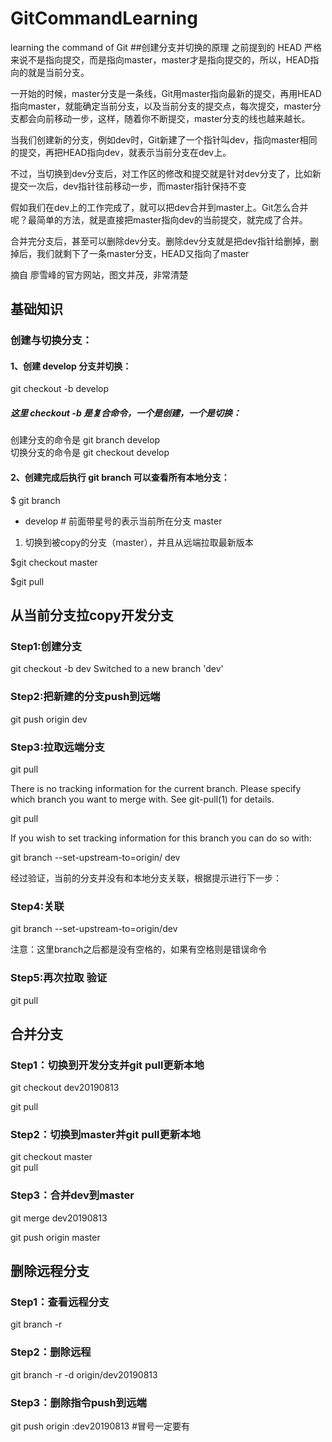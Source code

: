 # GitCommandLearning
learning the command of Git
##创建分支并切换的原理
之前提到的 HEAD 严格来说不是指向提交，而是指向master，master才是指向提交的，所以，HEAD指向的就是当前分支。

一开始的时候，master分支是一条线，Git用master指向最新的提交，再用HEAD指向master，就能确定当前分支，以及当前分支的提交点，每次提交，master分支都会向前移动一步，这样，随着你不断提交，master分支的线也越来越长。

当我们创建新的分支，例如dev时，Git新建了一个指针叫dev，指向master相同的提交，再把HEAD指向dev，就表示当前分支在dev上。

不过，当切换到dev分支后，对工作区的修改和提交就是针对dev分支了，比如新提交一次后，dev指针往前移动一步，而master指针保持不变

假如我们在dev上的工作完成了，就可以把dev合并到master上。Git怎么合并呢？最简单的方法，就是直接把master指向dev的当前提交，就完成了合并。

合并完分支后，甚至可以删除dev分支。删除dev分支就是把dev指针给删掉，删掉后，我们就剩下了一条master分支，HEAD又指向了master

摘自 廖雪峰的官方网站，图文并茂，非常清楚

## 基础知识
### 创建与切换分支：
#### 1、创建 develop 分支并切换：

git checkout -b develop
##### 这里 checkout -b 是复合命令，一个是创建，一个是切换：<br>
创建分支的命令是 git branch develop <br>
切换分支的命令是 git checkout develop <br>
#### 2、创建完成后执行 git branch 可以查看所有本地分支：

$ git branch
* develop # 前面带星号的表示当前所在分支
  master

1. 切换到被copy的分支（master），并且从远端拉取最新版本

$git checkout master

$git pull



## 从当前分支拉copy开发分支
### Step1:创建分支
git checkout -b dev
Switched to a new branch 'dev'



### Step2:把新建的分支push到远端 <br>
git push origin dev



### Step3:拉取远端分支 <br>
git pull

There is no tracking information for the current branch.
Please specify which branch you want to merge with.
See git-pull(1) for details.

git pull <remote> <branch>

If you wish to set tracking information for this branch you can do so with:

git branch --set-upstream-to=origin/<branch> dev

经过验证，当前的分支并没有和本地分支关联，根据提示进行下一步：


### Step4:关联

git branch --set-upstream-to=origin/dev

注意：这里branch之后都是没有空格的，如果有空格则是错误命令

### Step5:再次拉取 验证

git pull

## 合并分支
### Step1：切换到开发分支并git pull更新本地
git checkout dev20190813

git pull

### Step2：切换到master并git pull更新本地
git checkout master <br>
git pull

### Step3：合并dev到master
git merge dev20190813

git push origin master




## 删除远程分支
### Step1：查看远程分支
git branch -r
### Step2：删除远程
 git branch -r -d  origin/dev20190813
### Step3：删除指令push到远端
 git push origin :dev20190813   #冒号一定要有

